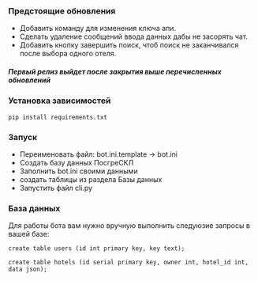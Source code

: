 ### Предстоящие обновления


- Добавить команду для изменения ключа апи.
- Сделать удаление сообщений ввода данных дабы не засорять чат.
- Добавить кнопку завершить поиск, чтоб поиск не заканчивался после выбора одного отеля.
##### Первый релиз выйдет после закрытия выше перечисленных обновлений

### Установка зависимостей
```terminal
pip install requirements.txt
```


### Запуск
- Переименовать файл: bot.ini.template -> bot.ini
- Создать базу данных ПосгреСКЛ
- Заполнить bot.ini своими данными
- создать таблицы из раздела Базы данных
- Запустить файл cli.py

### База данных
Для работы бота вам нужно вручную выполнить следуюзие запросы в вашей базе:

```create table users (id int primary key, key text);```

```create table hotels (id serial primary key, owner int, hotel_id int, data json);```

